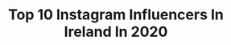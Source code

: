 ---
title: Top 10 Instagram Influencers In Ireland In 2020
description: >-
  Find top Instagram influencers in Ireland in 2020. Most popular hashtags: #ireland #soul #dublin #taekwondo.
platform: Instagram
profiles:
  - username: "laura_ogrady"
    fullname: >-
      Laura O’Grady
    location: "Ireland"
    followers: 21619
    engagement: 412
    commentsToLikes: 0.045521
    id: ck15ulw03ntiw0i19lz7bkpcm
    verified: false
    hashtags: "#waterbaby, #goodmorning, #oiloncanvas, #werkwerkwerk"
  - username: "imogencotter"
    fullname: >-
      🚴🏻‍♀️ 𝕀 𝕄 𝕆 𝔾 𝔼 ℕ 🇮🇪
    location: "Ireland"
    followers: 66178
    engagement: 615
    commentsToLikes: 0.015312
    id: ck0w6m35m98ij0i19h3qxh6z4
    verified: false
    hashtags: "#washyourhands, #please, #coronavirus, #covid"
  - username: "jack_woolley_tkd"
    fullname: >-
      Jack Woolley 🦂
    location: "Ireland"
    followers: 18275
    engagement: 1419
    commentsToLikes: 0.006635
    id: ck0tubriz6hqy0i19m1opcizq
    verified: false
    hashtags: "#irl, #presidentscup, #2021, #squat"
  - username: "andreaosullivan"
    fullname: >-
      Andrea<3
    location: "Ireland"
    followers: 9772
    engagement: 1021
    commentsToLikes: 0.018232
    id: ck14hdj3t9s2t0i19vfo7dtju
    verified: false
    hashtags: "#talwoodraces, #samoyed, #irishdraughts, #vanderfield"
  - username: "robjamesevans"
    fullname: >-
      Rob Evans
    location: "Ireland"
    followers: 147612
    engagement: 142
    commentsToLikes: 0.022666
    id: ck0twit8dfkoo0i19i0znre0o
    verified: true
    hashtags: "#boxingtraining, #boxingislife, #bulkpowders, #style"
  - username: "souleofficial"
    fullname: >-
      SOULÉ 🇨🇩
    location: "Ireland"
    followers: 6642
    engagement: 523
    commentsToLikes: 0.039121
    id: ck0w5hpr13pe90i19ex5ov6p8
    verified: false
    hashtags: "#congolesegirl, #soul, #energybeatseverything, #2fmxmasball"
  - username: "simonkalypso"
    fullname: >-
      Simon Kalypso
    location: "Ireland"
    followers: 5671
    engagement: 915
    commentsToLikes: 0.042588
    id: ck14gl7rr5rmd0i19thmiru62
    verified: false
    hashtags: "#seer, #warpaint, #haraldfinehair, #giveshelterdogsachance"
  - username: "fantinitattoo"
    fullname: >-
      André Fantini
    location: "Ireland"
    followers: 10723
    engagement: 661
    commentsToLikes: 0.018266
    id: ck0w0l8orerq00i19tx09h65j
    verified: false
    hashtags: "#dotworktattoo, #tattoosformen, #crowtattoo, #warriortattoo"
  - username: "sergio_from_ireland"
    fullname: >-
      ᔕEᖇGIO ᐯᗩᐯIᒪᑕᕼEᑎᑕOᖴᖴ
    location: "Ireland"
    followers: 10442
    engagement: 1376
    commentsToLikes: 0.060282
    id: ck0vywn6l65jp0i194uscw6cf
    verified: false
    hashtags: "#loves, #electricireland, #cokerry, #discoverireland"
  - username: "sar_ious"
    fullname: >-
      Sarah McTernan
    location: "Ireland"
    followers: 16768
    engagement: 286
    commentsToLikes: 0.029631
    id: ck0vvcjimoj8z0i19u3oasucz
    verified: true
    hashtags: "#ireland, #browlamination, #createdontcontaminate, #hairtransformation"
---